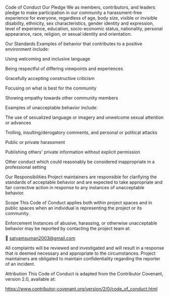 Code of Conduct
Our Pledge
We as members, contributors, and leaders pledge to make participation in our community a harassment-free experience for everyone, regardless of age, body size, visible or invisible disability, ethnicity, sex characteristics, gender identity and expression, level of experience, education, socio-economic status, nationality, personal appearance, race, religion, or sexual identity and orientation.

Our Standards
Examples of behavior that contributes to a positive environment include:

Using welcoming and inclusive language

Being respectful of differing viewpoints and experiences

Gracefully accepting constructive criticism

Focusing on what is best for the community

Showing empathy towards other community members

Examples of unacceptable behavior include:

The use of sexualized language or imagery and unwelcome sexual attention or advances

Trolling, insulting/derogatory comments, and personal or political attacks

Public or private harassment

Publishing others' private information without explicit permission

Other conduct which could reasonably be considered inappropriate in a professional setting

Our Responsibilities
Project maintainers are responsible for clarifying the standards of acceptable behavior and are expected to take appropriate and fair corrective action in response to any instances of unacceptable behavior.

Scope
This Code of Conduct applies both within project spaces and in public spaces when an individual is representing the project or its community.

Enforcement
Instances of abusive, harassing, or otherwise unacceptable behavior may be reported by contacting the project team at:

📧 satyamsuman2003@gmail.com

All complaints will be reviewed and investigated and will result in a response that is deemed necessary and appropriate to the circumstances. Project maintainers are obligated to maintain confidentiality regarding the reporter of an incident.

Attribution
This Code of Conduct is adapted from the Contributor Covenant, version 2.0, available at:

https://www.contributor-covenant.org/version/2/0/code_of_conduct.html


